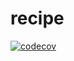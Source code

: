 # recipe
[![codecov](https://codecov.io/gh/JuHyun/recipe/branch/master/graph/badge.svg)](https://codecov.io/gh/JuHyun/recipe)
